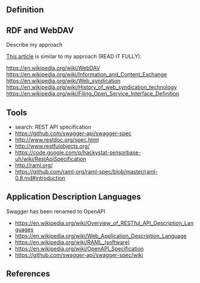 
<!--
-->

Definition
----------


RDF and WebDAV
--------------

Describe my approach

[This article]( http://www.w3.org/2001/sw/wiki/REST )
is similar to my approach (READ IT FULLY).

https://en.wikipedia.org/wiki/WebDAV
https://en.wikipedia.org/wiki/Information_and_Content_Exchange
https://en.wikipedia.org/wiki/Web_syndication
https://en.wikipedia.org/wiki/History_of_web_syndication_technology
https://en.wikipedia.org/wiki/Filing_Open_Service_Interface_Definition


Tools
-----

 * search: REST API specification
 * https://github.com/swagger-api/swagger-spec
 * http://www.restdoc.org/spec.html
 * http://www.restfulobjects.org/
 * https://code.google.com/p/hackystat-sensorbase-uh/wiki/RestApiSpecification
 * http://raml.org/
 * https://github.com/raml-org/raml-spec/blob/master/raml-0.8.md#introduction

Application Description Languages
---------------------------------

Swagger has been renamed to OpenAPI

 * https://en.wikipedia.org/wiki/Overview_of_RESTful_API_Description_Languages
 * https://en.wikipedia.org/wiki/Web_Application_Description_Language
 * https://en.wikipedia.org/wiki/RAML_(software)
 * https://en.wikipedia.org/wiki/OpenAPI_Specification
 * https://github.com/swagger-api/swagger-spec/wiki

References
----------

<!-- vim: set autoindent expandtab sw=4 syntax=markdown: -->
